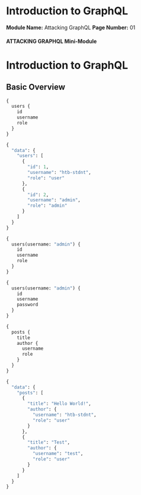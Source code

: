 <!--
 // Platform: Academy
// URL: https://academy.hackthebox.com/module/271/section/3127
// Platform Version: V1
// Module ID: 271
// Module Name: Attacking GraphQL
// Module Difficulty: Medium
// Section ID: 3127
// Section Title: Introduction to GraphQL
// Page Title: Attacking GraphQL
// Page Number: 01
-->

# Introduction to GraphQL

**Module Name:** Attacking GraphQL **Page Number:** 01

#### ATTACKING GRAPHQL Mini-Module

# Introduction to GraphQL

## Basic Overview

``` graphql
{
  users {
    id
    username
    role
  }
}
```

``` graphql
{
  "data": {
    "users": [
      {
        "id": 1,
        "username": "htb-stdnt",
        "role": "user"
      },
      {
        "id": 2,
        "username": "admin",
        "role": "admin"
      }
    ]
  }
}
```

``` graphql
{
  users(username: "admin") {
    id
    username
    role
  }
}
```

``` graphql
{
  users(username: "admin") {
    id
    username
    password
  }
}
```

``` graphql
{
  posts {
    title
    author {
      username
      role
    }
  }
}
```

``` graphql
{
  "data": {
    "posts": [
      {
        "title": "Hello World!",
        "author": {
          "username": "htb-stdnt",
          "role": "user"
        }
      },
      {
        "title": "Test",
        "author": {
          "username": "test",
          "role": "user"
        }
      }
    ]
  }
}
```

####